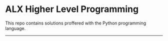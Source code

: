 # ALX Higher Level Programming

This repo contains solutions proffered with the Python programming language.

------------------------------

